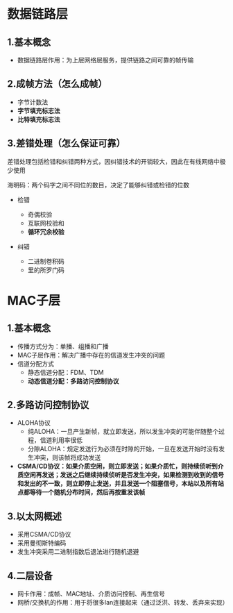 # 数据链路层

## 1.基本概念

* 数据链路层作用：为上层网络层服务，提供链路之间可靠的帧传输

## 2.成帧方法（怎么成帧）

* 字节计数法
* **字节填充标志法**
* **比特填充标志法**

## 3.差错处理（怎么保证可靠）

差错处理包括检错和纠错两种方式，因纠错技术的开销较大，因此在有线网络中极少使用

海明码：两个码字之间不同位的数目，决定了能够纠错或检错的位数

* 检错
  * 奇偶校验
  * 互联网校验和
  * **循环冗余校验**

* 纠错
  * 二进制卷积码
  * 里的所罗门码

# MAC子层

## 1.基本概念

* 传播方式分为：单播、组播和广播
* MAC子层作用：解决广播中存在的信道发生冲突的问题
* 信道分配方式
  * 静态信道分配：FDM、TDM
  * __动态信道分配：多路访问控制协议__

## 2.多路访问控制协议

* ALOHA协议
  * 纯ALOHA：一旦产生新帧，就立即发送，所以发生冲突的可能伴随整个过程，信道利用率很低
  * 分隙ALOHA：规定发送行为必须在时隙的开始，一旦在发送开始时没有发生冲突，则该帧将成功发送
* **CSMA/CD协议：如果介质空闲，则立即发送；如果介质忙，则持续侦听到介质空闲再发送；发送之后继续持续侦听是否发生冲突，如果检测到收到的信号和发出的不一致，则立即停止发送，并且发送一个阻塞信号，本站以及所有站点都等待一个随机分布时间，然后再按重发该帧**

## 3.以太网概述

* 采用CSMA/CD协议
* 采用曼彻斯特编码
* 发生冲突采用二进制指数后退法进行随机退避

## 4.二层设备

* 网卡作用：成帧、MAC地址、介质访问控制、再生信号
* 网桥/交换机的作用：用于将很多lan连接起来（通过泛洪、转发、丢弃来实现）